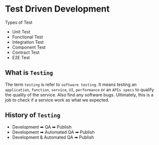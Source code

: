 # Test Driven Development

Types of Test

- Unit Test
- Functional Test
- Integration Test
- Component Test
- Contract Test
- E2E Test

## What is `Testing`

The term `testing` is refer to `software testing`. It means testing an `application`, `function`, `service`, `UI`, `performance` or an `APIs specs` to qualify the quality of the service. Also find any software bugs. Ultimately, this is a job to check if a service work as what we expected.

## History of `Testing`

- Development ➡ QA ➡ Publish
- Development ➡ Automated QA ➡ Publish
- Development & Automated QA ➡ Publish
